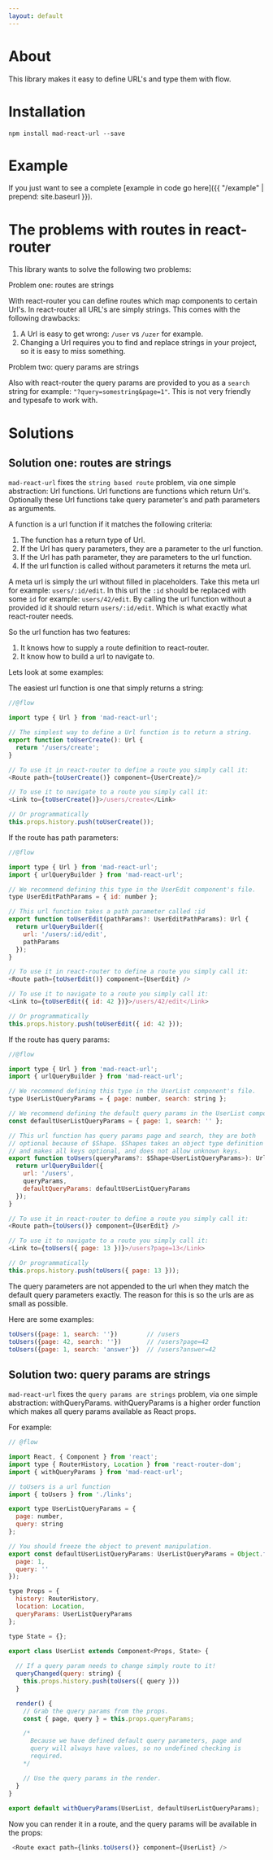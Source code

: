 ```yaml
---
layout: default
---
```


# About

This library makes it easy to define URL's and type them with flow.

# Installation

`npm install mad-react-url --save`

# Example

If you just want to see a complete [example in code go here]({{ "/example" | prepend: site.baseurl }}).

# The problems with routes in react-router

This library wants to solve the following two problems:

Problem one: routes are strings

With react-router you can define routes which map components to
certain Url's. In react-router all URL's are simply strings. This
comes with the following drawbacks:

1. A Url is easy to get wrong: `/user` vs `/uzer` for example.
2. Changing a Url requires you to find and replace strings in your
   project, so it is easy to miss something.

Problem two: query params are strings

Also with react-router the query params are provided to you as
a `search` string for example: `"?query=somestring&page=1"`. This
is not very friendly and typesafe to work with.

# Solutions

## Solution one: routes are strings

`mad-react-url` fixes the `string based route` problem, via one simple 
abstraction: Url functions. Url functions are functions which return Url's. 
Optionally these Url functions take query parameter's and path parameters
as arguments.

A function is a url function if it matches the following criteria:

1. The function has a return type of Url.
2. If the Url has query parameters, they are a parameter to the url function.
3. If the Url has path parameter, they are parameters to the url function.
4. If the url function is called without parameters it returns the meta url.

A meta url is simply the url without filled in placeholders. Take
this meta url for example: `users/:id/edit`. In this url the `:id`
should be replaced with some `id` for example: `users/42/edit`. By
calling the url function without a provided id it should return 
`users/:id/edit`. Which is what exactly what react-router needs.

So the url function has two features:

  1. It knows how to supply a route definition to react-router.
  2. It know how to build a url to navigate to.

Lets look at some examples:

The easiest url function is one that simply returns a string:

```js
//@flow

import type { Url } from 'mad-react-url';

// The simplest way to define a Url function is to return a string.
export function toUserCreate(): Url {
  return '/users/create';
}

// To use it in react-router to define a route you simply call it:
<Route path={toUserCreate()} component={UserCreate}/>

// To use it to navigate to a route you simply call it:
<Link to={toUserCreate()}>/users/create</Link>

// Or programmatically
this.props.history.push(toUserCreate());
```

If the route has path parameters:

```js
//@flow

import type { Url } from 'mad-react-url';
import { urlQueryBuilder } from 'mad-react-url';

// We recommend defining this type in the UserEdit component's file.
type UserEditPathParams = { id: number };

// This url function takes a path parameter called :id
export function toUserEdit(pathParams?: UserEditPathParams): Url {
  return urlQueryBuilder({
    url: '/users/:id/edit',
    pathParams
  });
}

// To use it in react-router to define a route you simply call it:
<Route path={toUserEdit()} component={UserEdit} />

// To use it to navigate to a route you simply call it:
<Link to={toUserEdit({ id: 42 })}>/users/42/edit</Link>

// Or programmatically
this.props.history.push(toUserEdit({ id: 42 }));
```

If the route has query params:

```js
//@flow

import type { Url } from 'mad-react-url';
import { urlQueryBuilder } from 'mad-react-url';

// We recommend defining this type in the UserList component's file.
type UserListQueryParams = { page: number, search: string };

// We recommend defining the default query params in the UserList component's file.
const defaultUserListQueryParams = { page: 1, search: '' };

// This url function has query params page and search, they are both
// optional because of $Shape. $Shapes takes an object type definition
// and makes all keys optional, and does not allow unknown keys.
export function toUsers(queryParams?: $Shape<UserListQueryParams>): Url {
  return urlQueryBuilder({
    url: '/users',
    queryParams,
    defaultQueryParams: defaultUserListQueryParams
  });
}

// To use it in react-router to define a route you simply call it:
<Route path={toUsers()} component={UserEdit} />

// To use it to navigate to a route you simply call it:
<Link to={toUsers({ page: 13 })}>/users?page=13</Link>

// Or programmatically
this.props.history.push(toUsers({ page: 13 }));
```

The query parameters are not appended to the url when they match
the default query parameters exactly. The reason for this is so
the urls are as small as possible.

Here are some examples:

```js
toUsers({page: 1, search: ''})        // /users
toUsers({page: 42, search: ''})       // /users?page=42
toUsers({page: 1, search: 'answer'})  // /users?answer=42
```

## Solution two: query params are strings

`mad-react-url` fixes the `query params are strings` problem, via one simple 
abstraction: withQueryParams. withQueryParams is a higher order function
which makes all query params available as React props.

For example:

```js
// @flow

import React, { Component } from 'react';
import type { RouterHistory, Location } from 'react-router-dom';
import { withQueryParams } from 'mad-react-url';

// toUsers is a url function
import { toUsers } from './links';

export type UserListQueryParams = {
  page: number,
  query: string
};

// You should freeze the object to prevent manipulation.
export const defaultUserListQueryParams: UserListQueryParams = Object.freeze({
  page: 1,
  query: ''
});

type Props = {
  history: RouterHistory,
  location: Location,
  queryParams: UserListQueryParams
};

type State = {};

export class UserList extends Component<Props, State> {
  
  // If a query param needs to change simply route to it!
  queryChanged(query: string) {
    this.props.history.push(toUsers({ query }))
  }

  render() {
    // Grab the query params from the props.
    const { page, query } = this.props.queryParams;

    /* 
      Because we have defined default query parameters, page and
      query will always have values, so no undefined checking is
      required.
    */

    // Use the query params in the render.
  }
}
 
export default withQueryParams(UserList, defaultUserListQueryParams);
```

Now you can render it in a route, and the query params will be
available in the props:

```js
 <Route exact path={links.toUsers()} component={UserList} />
```